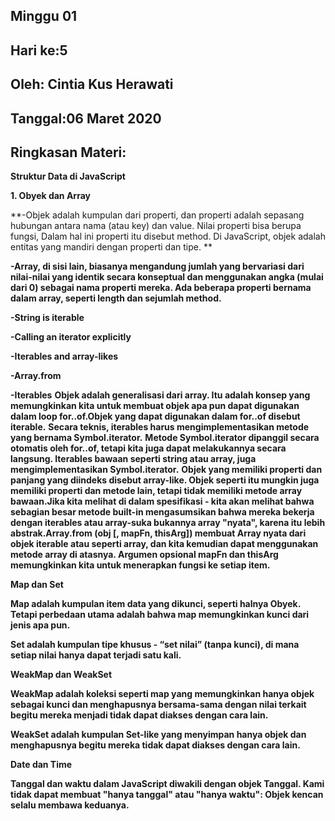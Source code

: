 ## Minggu 01
## Hari ke:5
## Oleh: Cintia Kus Herawati 
## Tanggal:06 Maret 2020
## Ringkasan Materi:

**Struktur Data di JavaScript**

**1. Obyek dan Array**


**-Objek adalah kumpulan dari properti, dan properti adalah sepasang hubungan antara nama (atau key) dan value. Nilai properti bisa berupa fungsi, Dalam hal ini properti itu disebut method. Di JavaScript, objek adalah entitas yang mandiri dengan properti dan tipe. **

**-Array, di sisi lain, biasanya mengandung jumlah yang bervariasi dari nilai-nilai yang identik secara konseptual dan menggunakan angka (mulai dari 0) sebagai nama properti mereka. Ada beberapa properti bernama dalam array, seperti length dan sejumlah method.**

**-String is iterable**

**-Calling an iterator explicitly**

**-Iterables and array-likes**

**-Array.from**

**-Iterables**
**Objek adalah generalisasi dari array. Itu adalah konsep yang memungkinkan kita untuk membuat objek apa pun dapat digunakan dalam loop for..of.Objek yang dapat digunakan dalam for..of disebut iterable.**
**Secara teknis, iterables harus mengimplementasikan metode yang bernama Symbol.iterator.**
**Metode Symbol.iterator dipanggil secara otomatis oleh for..of, tetapi kita juga dapat melakukannya secara langsung.
Iterables bawaan seperti string atau array, juga mengimplementasikan Symbol.iterator.**
**Objek yang memiliki properti dan panjang yang diindeks disebut array-like. Objek seperti itu mungkin juga memiliki properti dan metode lain, tetapi tidak memiliki metode array bawaan.Jika kita melihat di dalam spesifikasi - kita akan melihat bahwa sebagian besar metode built-in mengasumsikan bahwa mereka bekerja dengan iterables atau array-suka bukannya array "nyata", karena itu lebih abstrak.Array.from (obj [, mapFn, thisArg]) membuat Array nyata dari objek iterable atau seperti array, dan kita kemudian dapat menggunakan metode array di atasnya. Argumen opsional mapFn dan thisArg memungkinkan kita untuk menerapkan fungsi ke setiap item.**

**Map dan Set**

**Map adalah kumpulan item data yang dikunci, seperti halnya Obyek. Tetapi perbedaan utama adalah bahwa map memungkinkan kunci dari jenis apa pun.**

**Set adalah kumpulan tipe khusus - “set nilai” (tanpa kunci), di mana setiap nilai hanya dapat terjadi satu kali.**

**WeakMap dan WeakSet**

**WeakMap adalah koleksi seperti map yang memungkinkan hanya objek sebagai kunci dan menghapusnya bersama-sama dengan nilai terkait begitu mereka menjadi tidak dapat diakses dengan cara lain.**

**WeakSet adalah kumpulan Set-like yang menyimpan hanya objek dan menghapusnya begitu mereka tidak dapat diakses dengan cara lain.**

**Date dan Time**

**Tanggal dan waktu dalam JavaScript diwakili dengan objek Tanggal. Kami tidak dapat membuat "hanya tanggal" atau "hanya waktu": Objek kencan selalu membawa keduanya.**



